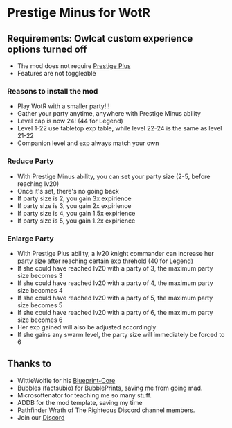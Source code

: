 # Prestige Minus for WotR
## Requirements: Owlcat custom experience options turned off
- The mod does not require [Prestige Plus](https://github.com/YLMstring/Prestige-Plus)
- Features are not toggleable
### Reasons to install the mod
- Play WotR with a smaller party!!!
- Gather your party anytime, anywhere with Prestige Minus ability
- Level cap is now 24! (44 for Legend)
- Level 1-22 use tabletop exp table, while level 22-24 is the same as level 21-22
- Companion level and exp always match your own
### Reduce Party
- With Prestige Minus ability, you can set your party size (2-5, before reaching lv20)
- Once it's set, there's no going back
- If party size is 2, you gain 3x expirience
- If party size is 3, you gain 2x expirience
- If party size is 4, you gain 1.5x expirience
- If party size is 5, you gain 1.2x expirience
### Enlarge Party
- With Prestige Plus ability, a lv20 knight commander can increase her party size after reaching certain exp threhold (40 for Legend)
- If she could have reached lv20 with a party of 3, the maximum party size becomes 3
- If she could have reached lv20 with a party of 4, the maximum party size becomes 4
- If she could have reached lv20 with a party of 5, the maximum party size becomes 5
- If she could have reached lv20 with a party of 6, the maximum party size becomes 6
- Her exp gained will also be adjusted accordingly
- If she gains any swarm level, the party size will immediately be forced to 6

## Thanks to  
-   WittleWolfie for his [Blueprint-Core](https://wittlewolfie.github.io/WW-Blueprint-Core/index.html)
-   Bubbles (factsubio) for BubblePrints, saving me from going mad.
-   Microsoftenator for teaching me so many stuff.
-   ADDB for the mod template, saving my time   
-   Pathfinder Wrath of The Righteous Discord channel members.
-   Join our [Discord](https://discord.com/invite/wotr)
